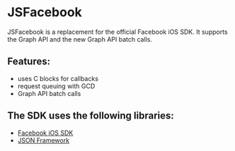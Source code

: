 JSFacebook
==========

JSFacebook is a replacement for the official Facebook iOS SDK.
It supports the Graph API and the new Graph API batch calls.

Features:
---------
- uses C blocks for callbacks
- request queuing with GCD
- Graph API batch calls

The SDK uses the following libraries:
-------------------------------------
- [Facebook iOS SDK](https://github.com/facebook/facebook-ios-sdk)
- [JSON Framework](https://github.com/stig/json-framework)